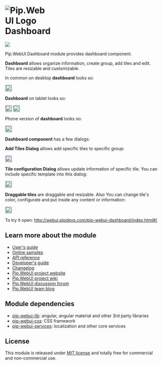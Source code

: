 # <img src="https://github.com/pip-webui/pip-webui/raw/master/doc/Logo.png" alt="Pip.WebUI Logo" style="max-width:30%"> <br/> Dashboard

![](https://img.shields.io/badge/license-MIT-blue.svg)

Pip.WebUI.Dashboard module provides dashboard component.

**Dashboard** allows organize information, create group, add tiles and edit. Tiles are resizable and customizable.

In common on desktop **dashboard** looks so:

<a href="https://github.com/pip-webui/pip-webui-dashboard/raw/master/doc/images/img-dashboard.png" style="border: 3px ridge #c8d2df; display: inline-block">
    <img src="https://github.com/pip-webui/pip-webui-dashboard/raw/master/doc/images/img-dashboard.png"/>
</a>

**Dashboard** on tablet looks so: 

<a href="https://github.com/pip-webui/pip-webui-dashboard/raw/master/doc/images/img-dashboard-tablet-landscape.png" style="border: 3px ridge #c8d2df; display: inline-block">
    <img src="https://github.com/pip-webui/pip-webui-dashboard/raw/master/doc/images/img-dashboard-tablet-landscape.png"/>
</a>

<a href="https://github.com/pip-webui/pip-webui-dashboard/raw/master/doc/images/img-dashboard-tablet-portrait.png" style="border: 3px ridge #c8d2df; display: inline-block">
    <img src="https://github.com/pip-webui/pip-webui-dashboard/raw/master/doc/images/img-dashboard-tablet-portrait.png"/>
</a>

Phone version of **dashboard** looks so:

<a href="https://github.com/pip-webui/pip-webui-dashboard/raw/master/doc/images/img-dashboard-phone.png" style="border: 3px ridge #c8d2df; display: inline-block">
    <img src="https://github.com/pip-webui/pip-webui-dashboard/raw/master/doc/images/img-dashboard-phone.png"/>
</a>

**Dashboard component** has a few dialogs:

**Add Tiles Dialog** allows add specific tiles to specific group:

<a href="https://github.com/pip-webui/pip-webui-dashboard/raw/master/doc/images/img-dashboard-add-tiles-dialog.png" style="border: 3px ridge #c8d2df; display: inline-block">
    <img src="https://github.com/pip-webui/pip-webui-dashboard/raw/master/doc/images/img-dashboard-add-tiles-dialog.png"/>
</a>

**Tile configuration Dialog** allows update information of specific tile. You can include specific template into this dialog:

<a href="https://github.com/pip-webui/pip-webui-dashboard/raw/master/doc/images/img-dashboard-edit-tile-dialog.png" style="border: 3px ridge #c8d2df; display: inline-block">
    <img src="https://github.com/pip-webui/pip-webui-dashboard/raw/master/doc/images/img-dashboard-edit-tile-dialog.png"/>
</a>

**Draggable tiles** are draggable and resizable. Also You can change tile's color, configurate and put inside any content or information:

<a href="https://github.com/pip-webui/pip-webui-dashboard/raw/master/doc/images/img-dashboard-draggable-tiles.gif" style="border: 3px ridge #c8d2df; display: inline-block">
    <img src="https://github.com/pip-webui/pip-webui-dashboard/raw/master/doc/images/img-dashboard-draggable-tiles.gif"/>
</a>

To try it open: http://webui.pipdevs.com/pip-webui-dashboard/index.html#/

## Learn more about the module

- [User's guide](https://github.com/pip-webui/pip-webui-charts/blob/master/doc/UsersGuide.md)
- [Online samples](http://webui.pipdevs.com/pip-webui-charts/index.html)
- [API reference](http://webui-api.pipdevs.com/pip-webui-charts/index.html)
- [Developer's guide](https://github.com/pip-webui/pip-webui-charts/blob/master/doc/DevelopersGuide.md)
- [Changelog](https://github.com/pip-webui/pip-webui-charts/blob/master/CHANGELOG.md)
- [Pip.WebUI project website](http://www.pipwebui.org)
- [Pip.WebUI project wiki](https://github.com/pip-webui/pip-webui/wiki)
- [Pip.WebUI discussion forum](https://groups.google.com/forum/#!forum/pip-webui)
- [Pip.WebUI team blog](https://pip-webui.blogspot.com/)

## <a name="dependencies"></a>Module dependencies

* [pip-webui-lib](https://github.com/pip-webui/pip-webui-lib): angular, angular material and other 3rd party libraries
* [pip-webui-css](https://github.com/pip-webui/pip-webui-css): CSS framework
* [pip-webui-services](https://github.com/pip-webui/pip-webui-services): localization and other core services

## <a name="license"></a>License

This module is released under [MIT license](License) and totally free for commercial and non-commercial use.
